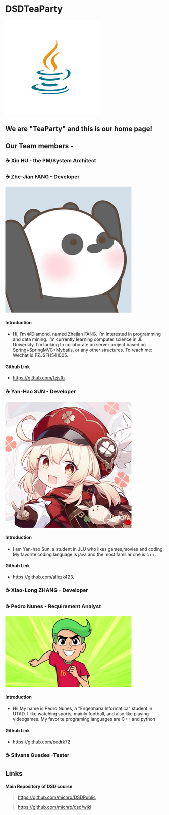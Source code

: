 # DSDTeaParty

![Image of PartyIcon](https://raw.githubusercontent.com/Teagrus/DSDTeaParty/main/resources/java-icon.svg)
## We are "TeaParty" and this is our home page!

## Our Team members -
### ☕ Xin HU - the PM/System Architect
### ☕ Zhe-Jian FANG - Developer
<img src="https://raw.githubusercontent.com/Teagrus/DSDTeaParty/main/resources/MemberIcons/Zhe-JianFang.png" alt="drawing" width="400"/>

#### Introduction
+ Hi, I’m @Diamond, named Zhejian FANG.
  I’m interested in programming and data mining.
  I’m currently learning computer science in JL University.
  I’m looking to collaborate on server project based on Spring+SpringMVC+Mybatis, or any other structures.
  To reach me: Wechat id FZJSFH541005.
#### Github Link 
+ https://github.com/fzjsfh.


### ☕ Yan-Hao SUN - Developer
<img src="https://raw.githubusercontent.com/Teagrus/DSDTeaParty/main/resources/MemberIcons/Yan-HaoSUNKLEE.png" alt="drawing" width="400"/>

#### Introduction
+ I am Yan-hao Sun, a student in JLU who likes games,movies and coding. My favorite coding language is java and the most familiar one is c++.
#### Github Link 
+ https://github.com/aliezk423.

### ☕ Xiao-Long ZHANG - Developer
### ☕ Pedro Nunes - Requirement Analyst
<img src="https://raw.githubusercontent.com/Teagrus/DSDTeaParty/main/resources/MemberIcons/SuperQuinas.jpg" alt="drawing" width="400"/>

#### Introduction
+ Hi! My name is Pedro Nunes, a "Engenharia Informática" student in UTAD. I like watching sports, mainly football, and also like playing videogames. My favorite programing languages are C++ and python
#### Github Link 
+ https://github.com/pedrk72

### ☕ Silvana Guedes -Tester

## Links
#### Main Repository of DSD course
 > https://github.com/michro/DSDPublic
 
 > https://github.com/michro/dsd/wiki
